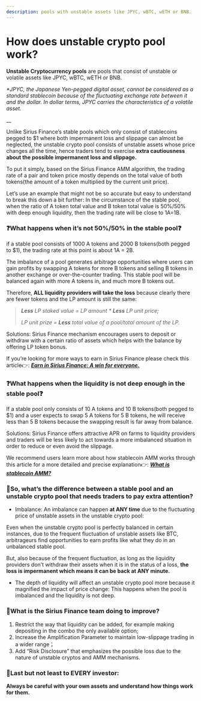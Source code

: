 ```yaml
---
description: pools with unstable assets like JPYC, wBTC, wETH or BNB.
---
```


# How does unstable crypto pool work?

**Unstable Cryptocurrency pools** are pools that consist of unstable or volatile assets like JPYC, wBTC, wETH or BNB.

_\*JPYC, the Japanese Yen-pegged digital asset, cannot be considered as a standard stablecoin because of the fluctuating exchange rate between it and the dollar. In dollar terms, JPYC carries the characteristics of a volatile asset._

__

Unlike Sirius Finance’s stable pools which only consist of stablecoins pegged to $1 where both impermanent loss and slippage can almost be neglected, the unstable crypto pool consists of unstable assets whose price changes all the time, hence traders tend to exercise **extra cautiousness** **about the possible impermanent loss and slippage.**

To put it simply, based on the Sirius Finance AMM algorithm, the trading rate of a pair and token price mostly depends on the total value of both tokens(the amount of a token multiplied by the current unit price).

Let’s use an example that might not be so accurate but easy to understand to break this down a bit further: In the circumstance of the stable pool, when the ratio of A token total value and B token total value is 50%/50% with deep enough liquidity, then the trading rate will be close to 1A=1B.

### ❓**What happens when it’s not 50%/50% in the stable pool**❓ <a href="#9c19" id="9c19"></a>

if a stable pool consists of 1000 A tokens and 2000 B tokens(both pegged to $1), the trading rate at this point is about 1A = 2B.

The imbalance of a pool generates arbitrage opportunities where users can gain profits by swapping A tokens for more B tokens and selling B tokens in another exchange or over-the-counter trading. This stable pool will be balanced again with more A tokens in, and much more B tokens out.

Therefore, **ALL liquidity providers will take the loss** because clearly there are fewer tokens and the LP amount is still the same:

> _**Less** LP staked value = LP amount \* **Less** LP unit price;_
>
> _LP unit prize = **Less** total value of a pool/total amount of the LP._

Solutions: Sirius Finance mechanism encourages users to deposit or withdraw with a certain ratio of assets which helps with the balance by offering LP token bonus.

If you’re looking for more ways to earn in Sirius Finance please check this article👉: [_**Earn in Sirius Finance: A win for everyone.**_](https://medium.com/@siriusfinance/earn-in-sirius-finance-a-win-for-everyone-a352dce22bd)

### ❓**What happens when the liquidity is not deep enough in the stable pool**❓ <a href="#b044" id="b044"></a>

If a stable pool only consists of 10 A tokens and 10 B tokens(both pegged to $1) and a user expects to swap 5 A tokens for 5 B tokens, he will receive less than 5 B tokens because the swapping result is far away from balance.

Solutions: Sirius Finance offers attractive APR on farms to liquidity providers and traders will be less likely to act towards a more imbalanced situation in order to reduce or even avoid the slippage.

We recommend users learn more about how stablecoin AMM works through this article for a more detailed and precise explanation👉: [_**What is stablecoin AMM?**_](https://medium.com/@siriusfinance/if-you-understand-stablecoin-amm-you-will-know-sirius-finance-better-3d600e8cc3cc)

### 👀**So, what’s the difference between a stable pool and an unstable crypto pool that needs traders to pay extra attention?** <a href="#7fc1" id="7fc1"></a>

* Imbalance: An imbalance can happen **at ANY time** due to the fluctuating price of unstable assets in the unstable crypto pool:

Even when the unstable crypto pool is perfectly balanced in certain instances, due to the frequent fluctuation of unstable assets like BTC, arbitrageurs find opportunities to earn profits like what they do in an unbalanced stable pool.

But, also because of the frequent fluctuation, as long as the liquidity providers don’t withdraw their assets when it is in the status of a loss, **the loss is impermanent which means it can be back at ANY minute.**

* The depth of liquidity will affect an unstable crypto pool more because it magnified the impact of price change: This happens when the pool is imbalanced and the liquidity is not deep.

### 🌟**What is the Sirius Finance team doing to improve?** <a href="#1a04" id="1a04"></a>

1. Restrict the way that liquidity can be added, for example making depositing in the combo the only available option;
2. Increase the Amplification Parameter to maintain low-slippage trading in a wider range；
3. Add “Risk Disclosure” that emphasizes the possible loss due to the nature of unstable cryptos and AMM mechanisms.

### 🚨**Last but not least to EVERY investor:** <a href="#60dc" id="60dc"></a>

**Always be careful with your own assets and understand how things work for them.**
